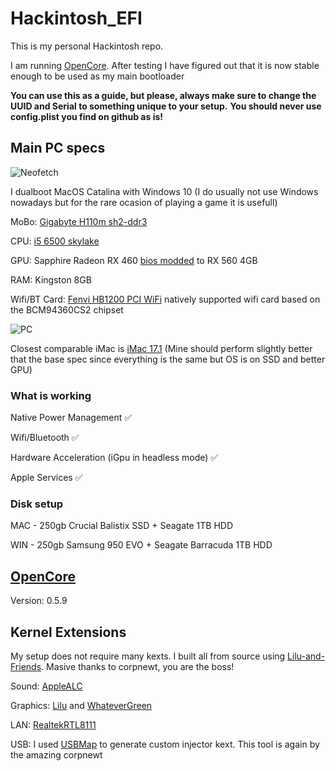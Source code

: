 # Hackintosh_EFI

This is my personal Hackintosh repo. 

I am running [OpenCore](https://github.com/acidanthera/OpenCorePkg/releases). After testing I have figured out that it is now stable enough to be used as my main bootloader 

**You can use this as a guide, but please, always make sure to change the UUID and Serial to something unique to your setup.**
**You should never use config.plist you find on github as is!**

## Main PC specs 

![Neofetch](https://i.imgur.com/NRFRISI.png)

I dualboot MacOS Catalina with Windows 10 (I do usually not use Windows nowadays but for the rare ocasion of playing a game it is usefull)

MoBo: [Gigabyte H110m sh2-ddr3](https://www.gigabyte.com/Motherboard/GA-H110M-DS2-DDR3-rev-10#ov)

CPU: [i5 6500 skylake](https://ark.intel.com/content/www/us/en/ark/products/88184/intel-core-i5-6500-processor-6m-cache-up-to-3-60-ghz.html)

GPU: Sapphire Radeon RX 460 [bios modded](https://www.overclock.net/forum/67-amd/1633317-wip-rx460-rx560-conversion-pack-asus-gigabyte-msi-powercolor-sapphire-xfx.html "bios modded") to RX 560 4GB

RAM: Kingston 8GB

Wifi/BT Card: [Fenvi HB1200 PCI WiFi](https://www.aliexpress.com/item/33034394024.html?spm=a2g0s.9042311.0.0.69f64c4dVPLsGp) natively supported wifi card based on the BCM94360CS2 chipset

![PC](https://i.imgur.com/fc48zst.jpg)

Closest comparable iMac is [iMac 17.1](https://everymac.com/ultimate-mac-lookup/?search_keywords=iMac17,1) (Mine should perform slightly better that the base spec since everything is the same but OS is on SSD and better GPU)

### What is working

Native Power Management ✅

Wifi/Bluetooth ✅

Hardware Acceleration (iGpu in headless mode) ✅

Apple Services ✅

### Disk setup 

MAC - 250gb Crucial Balistix SSD + Seagate 1TB HDD 

WIN - 250gb Samsung 950 EVO + Seagate Barracuda 1TB HDD

## [OpenCore](https://github.com/acidanthera/OpenCorePkg/releases) 
Version: 0.5.9

## Kernel Extensions 

My setup does not require many kexts. I built all from source using [Lilu-and-Friends](https://github.com/corpnewt/Lilu-and-Friends). Masive thanks to corpnewt, you are the boss!

Sound: [AppleALC](https://github.com/acidanthera/applealc/releases)

Graphics: [Lilu](https://github.com/acidanthera/lilu/releases) and [WhateverGreen](https://github.com/acidanthera/whatevergreen/releases)

LAN: [RealtekRTL8111](https://bitbucket.org/RehabMan/os-x-realtek-network/downloads/) 

USB: I used [USBMap](https://github.com/corpnewt/USBMap) to generate custom injector kext. This tool is again by the amazing corpnewt

 
